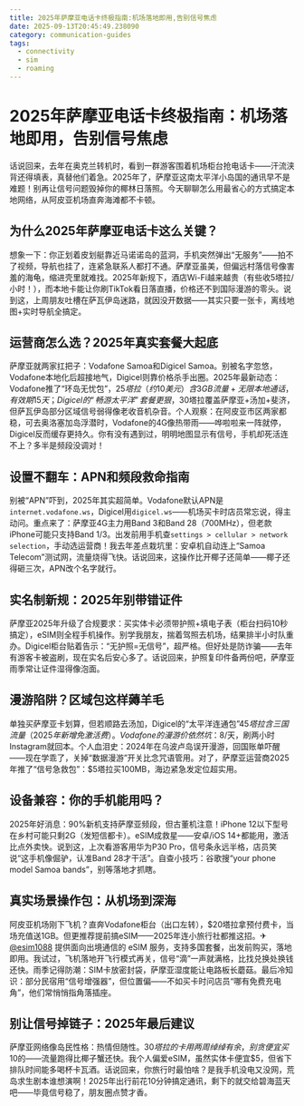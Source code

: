 ```yaml
---
title: 2025年萨摩亚电话卡终极指南:机场落地即用,告别信号焦虑
date: 2025-09-13T20:45:49.238090
category: communication-guides
tags:
  - connectivity
  - sim
  - roaming
---
```


# 2025年萨摩亚电话卡终极指南：机场落地即用，告别信号焦虑

话说回来，去年在奥克兰转机时，看到一群游客围着机场柜台抢电话卡——汗流浃背还得填表，真替他们着急。2025年了，萨摩亚这南太平洋小岛国的通讯早不是难题！别再让信号问题毁掉你的椰林日落照。今天聊聊怎么用最省心的方式搞定本地网络，从阿皮亚机场直奔海滩都不卡顿。

## 为什么2025年萨摩亚电话卡这么关键？

想象一下：你正划着皮划艇靠近马诺诺岛的蓝洞，手机突然弹出“无服务”——拍不了视频，导航也挂了，连紧急联系人都打不通。萨摩亚虽美，但偏远村落信号像害羞的海龟，缩进壳里就难找。2025年新规下，酒店Wi-Fi越来越贵（有些收5塔拉/小时！），而本地卡能让你刷TikTok看日落直播，价格还不到国际漫游的零头。说到这，上周朋友吐槽在萨瓦伊岛迷路，就因没开数据——其实只要一张卡，离线地图+实时导航全搞定。

## 运营商怎么选？2025年真实套餐大起底

萨摩亚就两家扛把子：Vodafone Samoa和Digicel Samoa。别被名字忽悠，Vodafone本地化后超接地气，Digicel则靠价格杀手出圈。2025年最新动态：Vodafone推了“环岛无忧包”，$25塔拉（约10美元）含3GB流量+无限本地通话，有效期15天；Digicel的“畅游太平洋”套餐更狠，$30塔拉覆盖萨摩亚+汤加+斐济，但萨瓦伊岛部分区域信号弱得像老收音机杂音。个人观察：在阿皮亚市区两家都稳，可去奥洛塞加岛浮潜时，Vodafone的4G像热带雨——哗啦啦来一阵就停，Digicel反而缓存更持久。你有没有遇到过，明明地图显示有信号，手机却死活连不上？多半是频段没调对！

## 设置不翻车：APN和频段救命指南

别被“APN”吓到，2025年其实超简单。Vodafone默认APN是`internet.vodafone.ws`，Digicel用`digicel.ws`——机场买卡时店员常忘说，得主动问。重点来了：萨摩亚4G主力用Band 3和Band 28（700MHz），但老款iPhone可能只支持Band 1/3。出发前用手机查`settings > cellular > network selection`，手动选运营商！我去年差点栽坑里：安卓机自动连上“Samoa Telecom”测试网，流量烧得飞快。话说回来，这操作比开椰子还简单——椰子还得砸三次，APN改个名字就行。

## 实名制新规：2025年别带错证件

萨摩亚2025年升级了合规要求：买实体卡必须带护照+填电子表（柜台扫码10秒搞定），eSIM则全程手机操作。别学我朋友，揣着驾照去机场，结果排半小时队重办。Digicel柜台贴着告示：“无护照=无信号”，超严格。但好处是防诈骗——去年有游客卡被盗刷，现在实名后安心多了。话说回来，护照复印件备两份吧，萨摩亚雨季常让证件湿得像泡面。

## 漫游陷阱？区域包这样薅羊毛

单独买萨摩亚卡划算，但若顺路去汤加，Digicel的“太平洋连通包”$45塔拉含三国流量（2025年新增免激活费）。Vodafone的漫游价依然坑：$8/天，刷两小时Instagram就回本。个人血泪史：2024年在乌波卢岛误开漫游，回国账单吓醒——现在学乖了，关掉“数据漫游”开关比念咒语管用。对了，萨摩亚运营商2025年推了“信号急救包”：$5塔拉买100MB，海边紧急发定位超实用。

## 设备兼容：你的手机能用吗？

2025年好消息：90%新机支持萨摩亚频段，但古董机注意！iPhone 12以下型号在乡村可能只剩2G（发短信都卡）。eSIM成救星——安卓/iOS 14+都能用，激活比点外卖快。说到这，上次看游客用华为P30 Pro，信号条永远半格，店员笑说“这手机像倔驴，认准Band 28才干活”。自查小技巧：谷歌搜“your phone model Samoa bands”，别等落地才抓瞎。

## 真实场景操作包：从机场到深海

阿皮亚机场刚下飞机？直奔Vodafone柜台（出口左转），$20塔拉拿预付费卡，当场充值送1GB。但更推荐提前搞eSIM——2025年连小旅行社都推这招。✈ [@esim1088](https://t.me/s/esim1088) 提供面向出境通信的 eSIM 服务，支持多国套餐，出发前购买，落地即用。我试过，飞机落地开飞行模式再关，信号“滴”一声就满格，比找兑换处换钱还快。雨季记得防潮：SIM卡放密封袋，萨摩亚湿度能让电路板长蘑菇。最后冷知识：部分民宿用“信号增强器”，但位置偏——不如买卡时问店员“哪有免费充电角”，他们常悄悄指角落插座。

## 别让信号掉链子：2025年最后建议

萨摩亚网络像岛民性格：热情但随性。$30塔拉的卡用两周绰绰有余，别贪便宜买$10的——流量跑得比椰子蟹还快。我个人偏爱eSIM，虽然实体卡便宜$5，但省下排队时间能多喝杯卡瓦酒。话说回来，你旅行时最怕啥？是我手机没电又没网，荒岛求生剧本谁想演啊！2025年出行前花10分钟搞定通讯，剩下的就交给碧海蓝天吧——毕竟信号稳了，朋友圈点赞才香。
